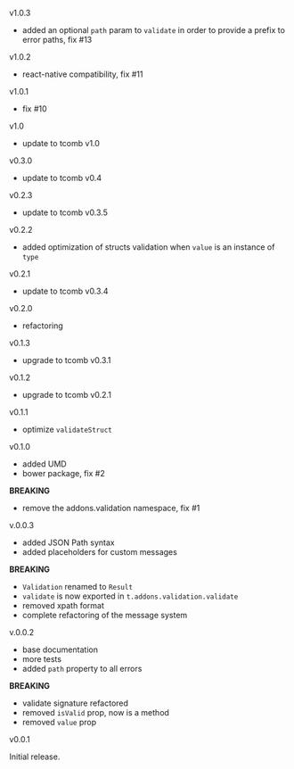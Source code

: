 v1.0.3

- added an optional `path` param to `validate` in order to provide a prefix to error paths, fix #13

v1.0.2

- react-native compatibility, fix #11

v1.0.1

- fix #10

v1.0

- update to tcomb v1.0

v0.3.0

- update to tcomb v0.4

v0.2.3

- update to tcomb v0.3.5

v0.2.2

- added optimization of structs validation when `value` is an instance of `type`

v0.2.1

- update to tcomb v0.3.4

v0.2.0

- refactoring

v0.1.3

- upgrade to tcomb v0.3.1

v0.1.2

- upgrade to tcomb v0.2.1

v0.1.1

- optimize `validateStruct`

v0.1.0

- added UMD
- bower package, fix #2

**BREAKING**

- remove the addons.validation namespace, fix #1

v.0.0.3

- added JSON Path syntax
- added placeholders for custom messages

**BREAKING**

- `Validation` renamed to `Result`
- `validate` is now exported in `t.addons.validation.validate`
- removed xpath format
- complete refactoring of the message system

v.0.0.2

- base documentation
- more tests
- added `path` property to all errors

**BREAKING**

- validate signature refactored
- removed `isValid` prop, now is a method
- removed `value` prop

v0.0.1

Initial release.